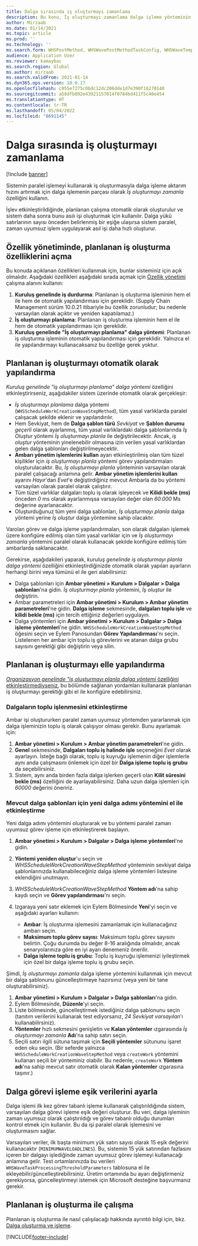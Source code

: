 ```yaml
---
title: Dalga sırasında iş oluşturmayı zamanlama
description: Bu konu, İş oluşturmayı zamanlama dalga işleme yönteminin nasıl ayarlanacağını ve kullanılacağını açıklamaktadır.
author: Mirzaab
ms.date: 01/14/2021
ms.topic: article
ms.prod: ''
ms.technology: ''
ms.search.form: WHSPostMethod, WHSWavePostMethodTaskConfig, WHSWaveTemplateTable, WHSParameters, WHSWaveTableListPage, WHSWorkTableListPage, WHSWorkTable, BatchJobEnhanced, WHSPlannedWorkOrder
audience: Application User
ms.reviewer: kamaybac
ms.search.region: Global
ms.author: mirzaab
ms.search.validFrom: 2021-01-14
ms.dyn365.ops.version: 10.0.17
ms.openlocfilehash: c955e7275c0bdc12dc206dde1d7e390f16270148
ms.sourcegitcommit: a58dfb892e43921157014f0784bd411f5c40e454
ms.translationtype: HT
ms.contentlocale: tr-TR
ms.lasthandoff: 05/04/2022
ms.locfileid: "8691145"
---
```

# <a name="schedule-work-creation-during-wave"></a>Dalga sırasında iş oluşturmayı zamanlama

[!include [banner](../../includes/banner.md)]

Sistemin paralel işlemeyi kullanarak iş oluşturmasıyla dalga işleme aktarım hızını artırmak için dalga işlemenin parçası olarak *İş oluşturmayı zamanla* özelliğini kullanın.

İşlev etkinleştirildiğinde, planlanan çalışma otomatik olarak oluşturulur ve sistem daha sonra bunu asılı işi oluşturmak için kullanılır. Dalga yükü satırlarının sayısı önceden belirlenmiş bir eşiğe ulaşırsa sistem paralel, zaman uyumsuz işlem uygulayarak asıl işi daha hızlı oluşturur.

## <a name="turn-on-the-scheduled-work-creation-features-in-feature-management"></a>Özellik yönetiminde, planlanan iş oluşturma özelliklerini açma

Bu konuda açıklanan özellikleri kullanmak için, bunlar sisteminiz için açık olmalıdır. Aşağıdaki özellikleri aşağıdaki sırada açmak için [Özellik yönetimi](../../fin-ops-core/fin-ops/get-started/feature-management/feature-management-overview.md) çalışma alanını kullanın:

1. **Kuruluş genelinde iş durdurma**: Planlanan iş oluşturma işleminin hem el ile hem de otomatik yapılandırması için gereklidir. (Supply Chain Management sürüm 10.0.21 itibariyle bu özellik zorunludur; bu nedenle varsayılan olarak açıktır ve yeniden kapatılamaz.)
1. **İş oluşturmayı planlama**: Planlanan iş oluşturma işleminin hem el ile hem de otomatik yapılandırması için gereklidir.
1. **Kuruluş genelinde "İş oluşturmayı planlama" dalga yöntemi**: Planlanan iş oluşturma işleminin otomatik yapılandırması için gereklidir. Yalnızca el ile yapılandırmayı kullanacaksanız bu özelliğe gerek yoktur.

<a name="Auto-enable-schedule-work-creation"></a>

## <a name="automatically-configure-scheduled-work-creation"></a>Planlanan iş oluşturmayı otomatik olarak yapılandırma

*Kuruluş genelinde "iş oluşturmayı planlama" dalga yöntemi* özelliğini etkinleştirirseniz, aşağıdakiler sistem üzerinde otomatik olarak gerçekleşir:

- *İş oluşturmayı planlama* dalga yöntemi (`WHSScheduleWorkCreationWaveStepMethod`), tüm yasal varlıklarda paralel çalışacak şekilde eklenir ve yapılandırılır.
- Hem Sevkiyat, hem de **Dalga şablon türü** *Sevkiyat* ve **Şablon durumu** *geçerli* olarak ayarlanmış, tüm yasal varlıklardaki dalga şablonlarında *İş Oluştur* yöntemi *İş oluşturmayı planla* ile değiştirilecektir. Ancak, *iş oluştur* yönteminin yinelenebilir olmasına izin verilen yasal varlıklardan gelen dalga şablonları değiştirilmeyecektir.
- **Ambarı yönetim işlemlerini kullan** ayarı etkinleştirilmiş olan tüm tüzel kişilikler için *iş oluşturmayı planla* yöntemi görev yapılandırmaları oluşturulacaktır. Bu, *İş oluşturmayı planla* yönteminin varsayılan olarak paralel çalışacağı anlamına gelir. **Ambar yönetim işlemlerini kullan** ayarını *Hayır*'dan *Evet*'e değiştirdiğiniz mevcut Ambarla da bu yöntemi varsayılan olarak paralel olarak çalıştırır.
- Tüm tüzel varlıklar dalgaları toplu iş olarak işleyecek ve **Kilidi bekle (ms)** önceden *0* ms olarak ayarlanmışsa varsayılan değer olan *60.000* Ms değerine ayarlanacaktır.
- Oluşturduğunuz tüm yeni dalga şablonları, *İş oluşturmayı planla* dalga yöntemi yerine *İş oluştur* dalga yöntemine sahip olacaktır.

Varolan görev ve dalga işleme yapılandırmaları, son olarak dalgaları işlemek üzere konfigüre edilmiş olan tüm yasal varlıklar için ve *İş oluşturmayı zamanla* yöntemini paralel olarak kullanacak şekilde konfigüre edilmiş tüm ambarlarda saklanacaktır.

Gerekirse, aşağıdakileri yaparak, *kuruluş genelinde iş oluşturmayı planla dalga yöntemi* özelliğini etkinleştirdiğinizde otomatik olarak yapılan ayarların herhangi birini veya tümünü el ile geri alabilirsiniz:

- Dalga şablonları için **Ambar yönetimi \> Kurulum \> Dalgalar \> Dalga şablonları**'na gidin. *İş oluşturmayı planla* yöntemini, *İş oluştur* ile değiştirin.
- Ambar parametreleri için **Ambar yönetimi \> Kurulum \> Ambar yönetim parametreleri**'ne gidin. **Dalga işleme** sekmesinde, **dalgaları toplu işle** ve **kilidi bekle (ms)** için tercih ettiğiniz değerleri uygulayın.
- Dalga yöntemleri için **Ambar yönetimi \> Kurulum \> Dalgalar \> Dalga işleme yöntemleri**'ne gidin. `WHSScheduleWorkCreationWaveStepMethod` öğesini seçin ve Eylem Panosundan **Görev Yapılandırması**'nı seçin. Listelenen her ambar için toplu iş görevlerini ve atanan dalga grubu sayısını gerektiği gibi değiştirin veya silin.

## <a name="manually-configure-scheduled-work-creation"></a>Planlanan iş oluşturmayı elle yapılandırma

[*Organizasyon genelinde "iş oluşturmayı planla dalga yöntemi* özelliğini etkinleştirmediyseniz](#Auto-enable-schedule-work-creation), bu bölümde sağlanan yordamları kullanarak planlanan iş oluşturmayı gerektiği gibi el ile konfigüre edebilirsiniz.

### <a name="manually-enable-batch-processing-of-waves"></a>Dalgaların toplu işlenmesini etkinleştirme

Ambar işi oluştururken paralel zaman uyumsuz yöntemden yararlanmak için dalga işleminizin toplu iş olarak çalışıyor olması gerekir. Bunu ayarlamak için:

1. **Ambar yönetimi \> Kurulum \> Ambar yönetim parametreleri**'ne gidin.
1. **Genel** sekmesinde, **Dalgaları toplu iş halinde işle** seçeneğini *Evet* olarak ayarlayın. İsteğe bağlı olarak, toplu iş kuyruğu işlemenin diğer işlemlerle aynı anda çalışmasını önlemek için özel bir **Dalga işleme toplu iş grubu** da seçebilirsiniz.
1. Sistem, aynı anda birden fazla dalga işlerken geçerli olan **Kilit süresini bekle (ms)** özelliğini de ayarlayabilirsiniz. Daha uzun dalga işlemleri için *60000* değerini öneririz.

### <a name="manually-enable-the-new-wave-step-method-for-existing-wave-templates"></a>Mevcut dalga şablonları için yeni dalga adımı yöntemini el ile etkinleştirme

Yeni dalga adımı yöntemini oluşturarak ve bu yöntemi paralel zaman uyumsuz görev işleme için etkinleştirerek başlayın.

1. **Ambar yönetimi \> Kurulum \> Dalgalar \> Dalga işleme yöntemleri**'ne gidin.
1. **Yöntemi yeniden oluştur**'u seçin ve *WHSScheduleWorkCreationWaveStepMethod* yönteminin sevkiyat dalga şablonlarınızda kullanabileceğiniz dalga işleme yöntemleri listesine eklendiğini unutmayın.
1. *WHSScheduleWorkCreationWaveStepMethod* **Yöntem adı**'na sahip kaydı seçin ve **Görev yapılandırması**'nı seçin.
1. Izgaraya yeni satır eklemek için Eylem Bölmesinde **Yeni**'yi seçin ve aşağıdaki ayarları kullanın:

    - **Ambar**: İş oluşturma işlemesini zamanlamak için kullanacağınız ambarı seçin.
    - **Maksimum toplu görev sayısı**: Maksimum toplu görev sayısını belirtin. Çoğu durumda bu değer 8-16 aralığında olmalıdır, ancak senaryolarınıza göre en iyi ayarı denemeniz önerilir.
    - **Dalga işleme toplu iş grubu**: Toplu iş kuyruğu işlemenizi iyileştirmek için özel bir dalga işleme toplu iş grubu seçin.

Şimdi, *İş oluşturmayı zamanla* dalga işleme yöntemini kullanmak için mevcut bir dalga şablonunu güncelleştirmeye hazırsınız (veya yeni bir tane oluşturabilirsiniz).

1. **Ambar yönetimi \> Kurulum \> Dalgalar \> Dalga şablonları**'na gidin.
1. Eylem Bölmesinde, **Düzenle**'yi seçin.
1. Liste bölmesinde, güncelleştirmek istediğiniz dalga şablonunu seçin (tanıtım verilerini kullanarak test ediyorsanız, *24 Sevkiyat varsayılan*'ı kullanabilirsiniz).
1. **Yöntemler** hızlı sekmesini genişletin ve **Kalan yöntemler** ızgarasında *İş oluşturmayı zamanla* **Adı**'na sahip satırı seçin.
1. Seçili satırı ilgili sütuna taşımak için **Seçili yöntemler** sütununu işaret eden oku seçin. (Bir seferde yalnızca `WHSScheduleWorkCreationWaveStepMethod` veya `createWork` yöntemini kullanan seçili bir yönteminiz olabilir. Bu nedenle, `createWork` **Yöntem adı**'na sahip mevcut satır otomatik olarak **Kalan yöntemler** ızgarasına taşınır.)

## <a name="set-wave-task-processing-threshold-data"></a>Dalga görevi işleme eşik verilerini ayarla

Dalga işlemi ilk kez görev tabanlı işleme kullanarak çalıştırıldığında sistem, varsayılan dalga görevi işleme eşik değeri oluşturur. Bu veri, dalga işleminin zaman uyumsuz olarak çalıştırıldığı ve görev tabanlı olduğu durumları kontrol etmek için kullanılır. Bu da işi paralel olarak işlemesini ve oluşturmasını sağlar.

Varsayılan veriler, ilk başta minimum yük satırı sayısı olarak 15 eşik değerini kullanacaktır (`MINIMUMWAVELOADLINES`). Bu, sistemin 15 yük satırından fazlasını içeren bir dalgayı işlediğinde zaman uyumsuz görev işlemeyi kullanacağı anlamına gelir. Test ortamlarınızda bu verileri `WHSWaveTaskProcessingThresholdParameters` tablosuna el ile ekleyebilir/güncelleştirebilirsiniz. Üretim ortamında bu ayarı değiştirmeniz gerekiyorsa, güncelleştirmeyi istemek için Microsoft desteğine başvurmanız gerekir.

## <a name="work-with-the-scheduled-work-creation"></a>Planlanan iş oluşturma ile çalışma

Planlanan iş oluşturma ile nasıl çalışılacağı hakkında ayrıntılı bilgi için, bkz. [Dalga oluşturma ve işleme](wave-processing.md). 


[!INCLUDE[footer-include](../../includes/footer-banner.md)]
